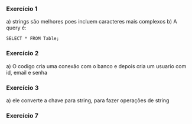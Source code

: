 ### Exercício 1
a) strings são melhores poes incluem caracteres mais complexos
b) A query é:
```
SELECT * FROM Table;
```


### Exercício 2
a) O codigo cria uma conexão com o banco 
e depois cria um usuario com id, email e senha

### Exercício 3
a) ele converte a chave para string, para fazer operações de string

### Exercício 7
